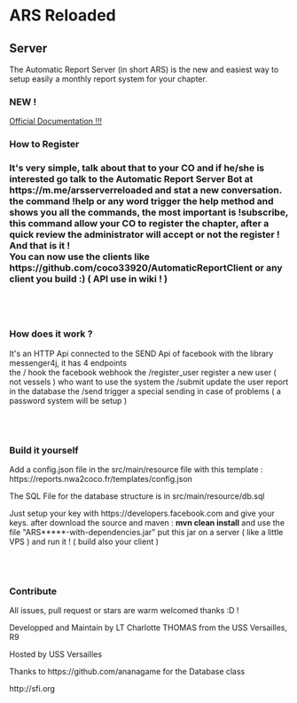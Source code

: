 <h1>ARS Reloaded</h1>
<h2>Server</h2>
<p>
The Automatic Report Server (in short ARS) is the new and easiest way to setup easily a monthly report system for your chapter.</p>
<h3>NEW !</h3>
<a href="https://documentation.nwa2coco.fr/">Official Documentation !!!</a>
<br>
<h3>How to Register<h3>
<p>It's very simple, talk about that to your CO and if he/she is interested go talk to the Automatic Report Server Bot at https://m.me/arsserverreloaded and stat a new conversation. <br> the command !help or any word trigger the help method and shows you all the commands, the most important is !subscribe, this command allow your CO to register the chapter, after a quick review the administrator will accept or not the register ! And that is it ! <br> You can now use the clients like https://github.com/coco33920/AutomaticReportClient or any client you build :) ( API use in wiki ! )</p>
  
<br><br>
<h3>How does it work ?</h3>
<p>It's an HTTP Api connected to the SEND Api of facebook with the library messenger4j, it has 4 endpoints <br>
the / hook the facebook webhook
the /register_user register a new user ( not vessels ) who want to use the system
the /submit update the user report in the database
the /send trigger a special sending in case of problems ( a password system will be setup )</p>

<br><br>
<h3>Build it yourself</h3>
<p>Add a config.json file in the src/main/resource file with this template : https://reports.nwa2coco.fr/templates/config.json</p>
The SQL File for the database structure is in src/main/resource/db.sql
<p>Just setup your key with https://developers.facebook.com and give your keys. after download the source and maven :
  <strong>mvn clean install</strong> and use the file "ARS*****-with-dependencies.jar" put this jar on a server ( like a little VPS ) and run it ! ( build also your client )</p>
  <br><br>
  <h3>Contribute</h3>
  <p>All issues, pull request or stars are warm welcomed thanks :D !</p>
  <p>Developped and Maintain by LT Charlotte THOMAS from the USS Versailles, R9</p>
  <p>Hosted by USS Versailles</p>
<p>Thanks to https://github.com/ananagame for the Database class</p>
<p>http://sfi.org</p>
<p></p>
